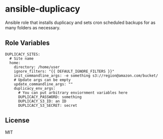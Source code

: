 ansible-duplicacy
=========

Ansible role that installs duplicacy and sets cron scheduled backups for as many folders as necessary.

Role Variables
--------------

```
DUPLICACY_SITES:
  # Site name
  home:
    directory: /home/user
    ignore_filters: "{{ DEFAULT_IGNORE_FILTERS }}"
    init_commandline_args: -e something s3://region@amazon.com/bucket/
    # Update args can be empty
    update_commandline_args: ""
    duplicacy_env_args:
      # You can put arbitrary enviornment variables here
      DUPLICACY_PASSWORD: something
      DUPLICACY_S3_ID: an ID
      DUPLICACY_S3_SECRET: secret
```


License
-------

MIT

